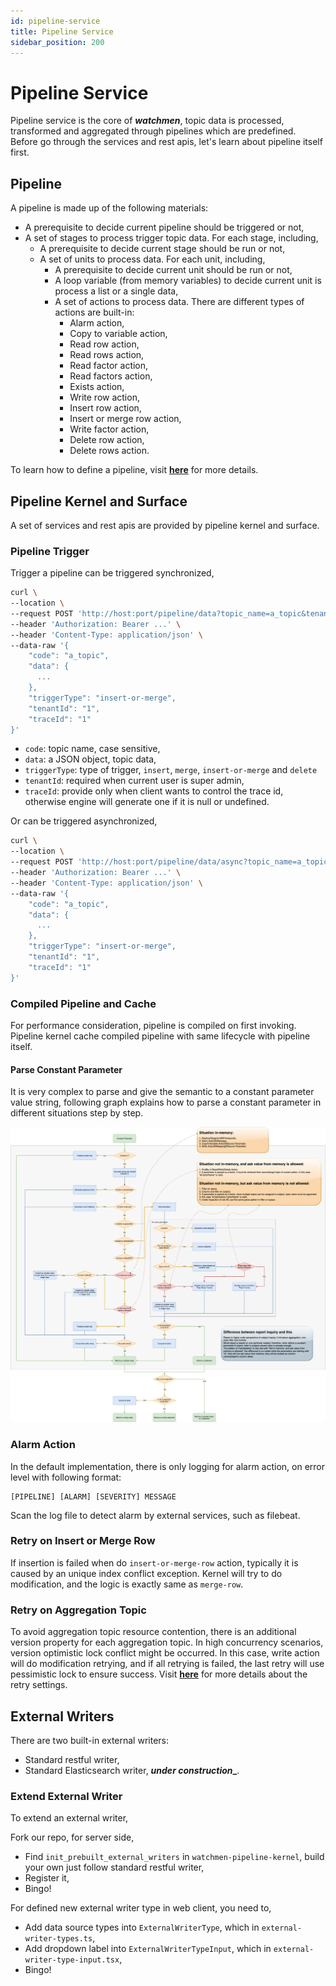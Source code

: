 ```yaml
---
id: pipeline-service  
title: Pipeline Service  
sidebar_position: 200
---
```


# Pipeline Service

Pipeline service is the core of **_watchmen_**, topic data is processed, transformed and aggregated through pipelines which are predefined.
Before go through the services and rest apis, let's learn about pipeline itself first.

## Pipeline

A pipeline is made up of the following materials:

- A prerequisite to decide current pipeline should be triggered or not,
- A set of stages to process trigger topic data. For each stage, including,
	- A prerequisite to decide current stage should be run or not,
	- A set of units to process data. For each unit, including,
		- A prerequisite to decide current unit should be run or not,
		- A loop variable (from memory variables) to decide current unit is process a list or a single data,
		- A set of actions to process data. There are different types of actions are built-in:
			- Alarm action,
			- Copy to variable action,
			- Read row action,
			- Read rows action,
			- Read factor action,
			- Read factors action,
			- Exists action,
			- Write row action,
			- Insert row action,
			- Insert or merge row action,
			- Write factor action,
			- Delete row action,
			- Delete rows action.

To learn how to define a pipeline, visit **[here](../web-client/admin/pipeline)** for more details.

## Pipeline Kernel and Surface

A set of services and rest apis are provided by pipeline kernel and surface.

### Pipeline Trigger

Trigger a pipeline can be triggered synchronized,

```bash title="synchronized"
curl \
--location \ 
--request POST 'http://host:port/pipeline/data?topic_name=a_topic&tenant_id=1' \
--header 'Authorization: Bearer ...' \
--header 'Content-Type: application/json' \
--data-raw '{
    "code": "a_topic",
    "data": {
      ...
    },
    "triggerType": "insert-or-merge",
    "tenantId": "1",
    "traceId": "1"
}'
```

- `code`: topic name, case sensitive,
- `data`: a JSON object, topic data,
- `triggerType`: type of trigger, `insert`, `merge`, `insert-or-merge` and `delete`
- `tenantId`: required when current user is super admin,
- `traceId`: provide only when client wants to control the trace id, otherwise engine will generate one if it is null or undefined.

Or can be triggered asynchronized,

```bash title="asynchronized"
curl \
--location \ 
--request POST 'http://host:port/pipeline/data/async?topic_name=a_topic&tenant_id=1' \
--header 'Authorization: Bearer ...' \
--header 'Content-Type: application/json' \
--data-raw '{
    "code": "a_topic",
    "data": {
      ...
    },
    "triggerType": "insert-or-merge",
    "tenantId": "1",
    "traceId": "1"
}'
```

### Compiled Pipeline and Cache

For performance consideration, pipeline is compiled on first invoking. Pipeline kernel cache compiled pipeline with same lifecycle with
pipeline itself.

#### Parse Constant Parameter

It is very complex to parse and give the semantic to a constant parameter value string, following graph explains how to parse a constant
parameter in different situations step by step.

![Constant Value Parse](images/constant_value_parse.png)

### Alarm Action

In the default implementation, there is only logging for alarm action, on error level with following format:

```logging
[PIPELINE] [ALARM] [SEVERITY] MESSAGE
```

Scan the log file to detect alarm by external services, such as filebeat.

### Retry on Insert or Merge Row

If insertion is failed when do `insert-or-merge-row` action, typically it is caused by an unique index conflict exception. Kernel will try
to do modification, and the logic is exactly same as `merge-row`.

### Retry on Aggregation Topic

To avoid aggregation topic resource contention, there is an additional version property for each aggregation topic. In high concurrency
scenarios, version optimistic lock conflict might be occurred. In this case, write action will do modification retrying, and if all retrying
is failed, the last retry will use pessimistic lock to ensure success. Visit **[here](../installation/config#pipeline-kernel)** for more
details about the retry settings.

## External Writers

There are two built-in external writers:

- Standard restful writer,
- Standard Elasticsearch writer, **_under construction__**.

### Extend External Writer

To extend an external writer, 

Fork our repo, for server side,
- Find `init_prebuilt_external_writers` in `watchmen-pipeline-kernel`, build your own just follow standard restful writer,
- Register it,
- Bingo!

For defined new external writer type in web client, you need to,
- Add data source types into `ExternalWriterType`, which in `external-writer-types.ts`,
- Add dropdown label into `ExternalWriterTypeInput`, which in `external-writer-type-input.tsx`,
- Bingo!
